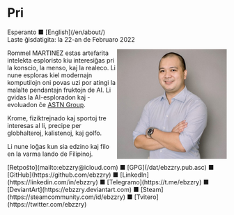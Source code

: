 Pri
===

<div class="center">Esperanto ■ [English](/en/about/)</div>
<div class="center">Laste ĝisdatigita: la 22-an de Februaro 2022</div>

<div>
<img align="right" width="50%" src="/images/photos/ebzzry.jpg">

Rommel MARTINEZ estas artefarita intelekta esploristo kiu interesiĝas pri la konscio, la menso, kaj
la realeco. Li nune esploras kiel modernajn komputilojn oni povas uzi por atingi la malalte
pendantajn fruktojn de AI. Li gvidas la AI-esploradon kaj -evoluadon ĉe [ASTN Group](https://astn-group.com).

Krome, fiziktrejnado kaj sportoj tre interesas al li, precipe per globhalteroj, kalistenoj, kaj
golfo.

Li nune loĝas kun sia edzino kaj filo en la varma lando de Filipinoj.
</div>
<div>
[Retpoŝto](mailto:ebzzry@icloud.com) ■ [GPG](/dat/ebzzry.pub.asc) ■ [GitHub](https://github.com/ebzzry) ■ [LinkedIn](https://linkedin.com/in/ebzzry) ■ [Telegramo](https://t.me/ebzzry) ■ [DeviantArt](https://ebzzry.deviantart.com) ■ [Steam](https://steamcommunity.com/id/ebzzry) ■ [Tvitero](https://twitter.com/ebzzry)
</div>
